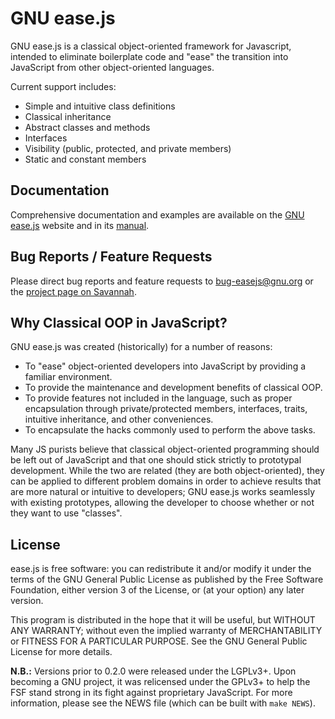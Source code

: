 <!--
  Copyright (C) 2013, 2014 Mike Gerwitz

  This file is part of GNU ease.js.

  Copying and distribution of this file, with or without modification, are
  permitted in any medium without royalty provided the copyright notice and
  this notice are preserved.  This file is offered as-is, without warranty
  of any kind.
-->

# GNU ease.js

GNU ease.js is a classical object-oriented framework for Javascript,
intended to eliminate boilerplate code and "ease" the transition into
JavaScript from other object-oriented languages.

Current support includes:

* Simple and intuitive class definitions
* Classical inheritance
* Abstract classes and methods
* Interfaces
* Visibility (public, protected, and private members)
* Static and constant members


## Documentation
Comprehensive documentation and examples are available on the [GNU
ease.js](https://www.gnu.org/software/easejs) website and in its
[manual](https://www.gnu.org/software/easejs/manual).


## Bug Reports / Feature Requests
Please direct bug reports and feature requests to bug-easejs@gnu.org or the
[project page on Savannah](https://savannah.gnu.org/projects/easejs).


## Why Classical OOP in JavaScript?
GNU ease.js was created (historically) for a number of reasons:

* To "ease" object-oriented developers into JavaScript by providing a
  familiar environment.
* To provide the maintenance and development benefits of classical OOP.
* To provide features not included in the language, such as proper
  encapsulation through private/protected members, interfaces, traits,
  intuitive inheritance, and other conveniences.
* To encapsulate the hacks commonly used to perform the above tasks.

Many JS purists believe that classical object-oriented programming should be
left out of JavaScript and that one should stick strictly to prototypal
development. While the two are related (they are both object-oriented), they
can be applied to different problem domains in order to achieve results that
are more natural or intuitive to developers; GNU ease.js works seamlessly
with existing prototypes, allowing the developer to choose whether or not
they want to use "classes".


## License
ease.js is free software: you can redistribute it and/or modify it under the
terms of the GNU General Public License as published by the Free Software
Foundation, either version 3 of the License, or (at your option) any later
version.

This program is distributed in the hope that it will be useful, but WITHOUT ANY
WARRANTY; without even the implied warranty of MERCHANTABILITY or FITNESS FOR A
PARTICULAR PURPOSE.  See the GNU General Public License for more details.

**N.B.:** Versions prior to 0.2.0 were released under the LGPLv3+. Upon becoming
a GNU project, it was relicensed under the GPLv3+ to help the FSF stand strong
in its fight against proprietary JavaScript. For more information, please see
the NEWS file (which can be built with `make NEWS`).
